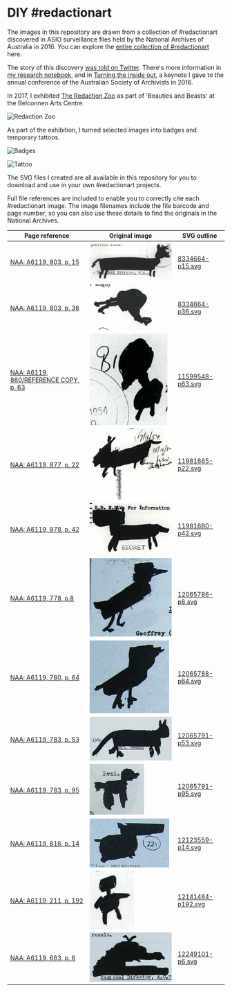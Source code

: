 # DIY #redactionart

The images in this repository are drawn from a collection of #redactionart discovered in ASIO surveillance files held by the National Archives of Australia in 2016. You can explore the [entire collection of #redactionart](https://owebrowse.herokuapp.com/redactions/tags/art/) here.

The story of this discovery [was told on Twitter](https://storify.com/wragge/redaction-art). There's more information in [my research notebook](http://timsherratt.org/research-notebook/projects/immigration-recordkeeping-and-surveillance/), and in [Turning the inside out](https://dx.doi.org/10.6084/m9.figshare.4055013), a keynote I gave to the annual conference of the Australian Society of Archivists in 2016.

In 2017, I exhibited [The Redaction Zoo](https://vimeo.com/wragge/redactionart) as part of 'Beauties and Beasts' at the Belconnen Arts Centre. 

![Redaction Zoo](https://dl.dropbox.com/s/yhmr4bz8fk6xq2m/IMG_0720.jpg)

As part of the exhibition, I turned selected images into badges and temporary tattoos.

![Badges](https://dl.dropbox.com/s/hp1u29a1ejgao37/IMG_0713.jpg)

![Tattoo](https://dl.dropbox.com/s/k7nhwepx8h79vme/IMG_0715.jpg)

The SVG files I created are all available in this repository for you to download and use in your own #redactionart projects. 

Full file references are included to enable you to correctly cite each #redactionart image. The image filenames include the file barcode and page number, so you can also use these details to find the originals in the National Archives.


| Page reference | Original image | SVG outline |
|------|------|------|
| [NAA: A6119, 803, p. 15](http://owebrowse.herokuapp.com/items/8334664/pages/15/) | ![8334664-p15.jpg](jpgs/8334664-p15.jpg) | [8334664-p15.svg](svgs/8334664-p15.svg) |
| [NAA: A6119, 803, p. 36](http://owebrowse.herokuapp.com/items/8334664/pages/36/) | ![8334664-p36.jpg](jpgs/8334664-p36.jpg)| [8334664-p36.svg](svgs/8334664-p36.svg) |
| [NAA: A6119, 860/REFERENCE COPY, p. 63](http://owebrowse.herokuapp.com/items/11599548/pages/63/) | ![11599548-p63.jpg](jpgs/11599548-p63.jpg) | [11599548-p63.svg](svgs/11599548-p63.svg) |
| [NAA: A6119, 877, p. 22](http://owebrowse.herokuapp.com/items/11981665/pages/22/) | ![11981665-p22.jpg](jpgs/11981665-p22.jpg) | [11981665-p22.svg](svgs/11981665-p22.svg) |
| [NAA: A6119, 878, p. 42](http://owebrowse.herokuapp.com/items/11981680/pages/42/) | ![11981680-p42.jpg](jpgs/11981680-p42.jpg) | [11981680-p42.svg](svgs/11981680-p42.svg) |
| [NAA: A6119, 778, p.8](http://owebrowse.herokuapp.com/items/12065786/pages/8/) | ![12065786-p8.jpg](jpgs/12065786-p8.jpg) | [12065786-p8.svg](svgs/12065786-p8.svg) |
| [NAA: A6119, 780, p. 64](http://owebrowse.herokuapp.com/items/12065788/pages/64/) | ![12065788-p64.jpg](jpgs/12065788-p64.jpg) | [12065788-p64.svg](svgs/12065788-p64.svg) |
| [NAA: A6119, 783, p. 53](http://owebrowse.herokuapp.com/items/12065791/pages/53/) | ![12065791-p53.jpg](jpgs/12065791-p53.jpg) | [12065791-p53.svg](svgs/12065791-p53.svg)|
| [NAA: A6119, 783, p. 95](http://owebrowse.herokuapp.com/items/12065791/pages/95/) | ![12065791-p95.jpg](jpgs/12065791-p95.jpg) | [12065791-p95.svg](svgs/12065791-p95.svg) |
| [NAA: A6119, 816, p. 14](http://owebrowse.herokuapp.com/items/12123559/pages/14/) | ![12123559-p14.jpg](jpgs/12123559-p14.jpg) | [12123559-p14.svg](svgs/12123559-p14.svg)|
| [NAA: A6119, 211, p. 192](http://owebrowse.herokuapp.com/items/12141484/pages/192/) | ![12141484-p192.jpg](jpgs/12141484-p192.jpg) | [12141484-p192.svg](svgs/12141484-p192.svg)|
| [NAA: A6119, 663, p. 6](http://owebrowse.herokuapp.com/items/12249101/pages/6/) | ![12249101-p6.jpg](jpgs/12249101-p6.jpg) | [12249101-p6.svg](svgs/12249101-p6.svg) |